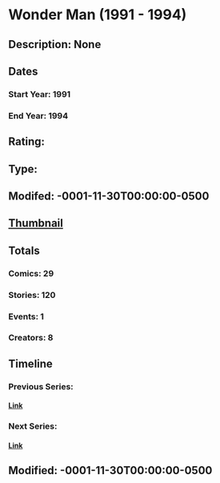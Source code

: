 # Wonder Man (1991 - 1994)
## Description: None
## Dates
### Start Year: 1991
### End Year: 1994
## Rating: 
## Type: 
## Modifed: -0001-11-30T00:00:00-0500
## [Thumbnail](http://i.annihil.us/u/prod/marvel/i/mg/5/c0/4bb40672e104f.jpg)
## Totals
### Comics: 29
### Stories: 120
### Events: 1
### Creators: 8
## Timeline
### Previous Series: 
#### [Link]()
### Next Series: 
#### [Link]()
## Modified: -0001-11-30T00:00:00-0500